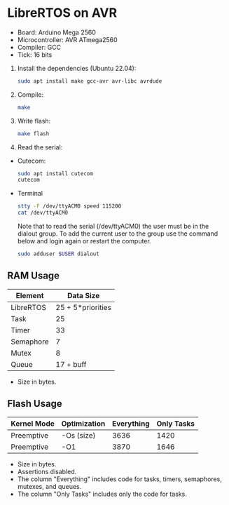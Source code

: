 # LibreRTOS on AVR

- Board: Arduino Mega 2560
- Microcontroller: AVR ATmega2560
- Compiler: GCC
- Tick: 16 bits

1. Install the dependencies (Ubuntu 22.04):

   ```sh
   sudo apt install make gcc-avr avr-libc avrdude
   ```

2. Compile:

   ```sh
   make
   ```

3. Write flash:

   ```sh
   make flash
   ```

4. Read the serial:

- Cutecom:

  ```sh
  sudo apt install cutecom
  cutecom
  ```

- Terminal

  ```sh
  stty -F /dev/ttyACM0 speed 115200
  cat /dev/ttyACM0
  ```

  Note that to read the serial (/dev/ttyACM0) the user must be in the dialout
  group. To add the current user to the group use the command below and
  login again or restart the computer.

  ```sh
  sudo adduser $USER dialout
  ```

## RAM Usage

| Element   | Data Size          |
| --------- | ------------------ |
| LibreRTOS | 25 + 5\*priorities |
| Task      | 25                 |
| Timer     | 33                 |
| Semaphore | 7                  |
| Mutex     | 8                  |
| Queue     | 17 + buff          |

- Size in bytes.

## Flash Usage

| Kernel Mode | Optimization | Everything | Only Tasks |
| ----------- | ------------ | ---------- | ---------- |
| Preemptive  | -Os (size)   | 3636       | 1420       |
| Preemptive  | -O1          | 3870       | 1646       |

- Size in bytes.
- Assertions disabled.
- The column "Everything" includes code for tasks, timers, semaphores, mutexes,
  and queues.
- The column "Only Tasks" includes only the code for tasks.
